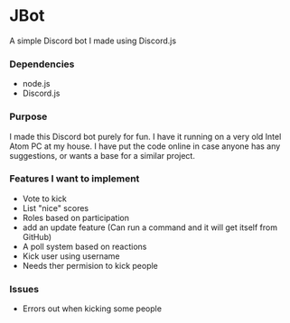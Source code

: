 # JBot
 A simple Discord bot I made using Discord.js

### Dependencies
- node.js
- Discord.js  

### Purpose

I made this Discord bot purely for fun. I have it running on a very old Intel Atom PC at my house. I have put the code online in case anyone has any suggestions, or wants a base for a similar project.

### Features I want to implement

- Vote to kick
- List "nice" scores
- Roles based on participation
- add an update feature (Can run a command and it will get itself from GitHub)
- A poll system based on reactions
- Kick user using username 
- Needs ther permision to kick people 


### Issues 

- Errors out when kicking some people 
